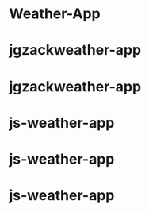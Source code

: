 # Weather-App
# jgzackweather-app
# jgzackweather-app
# js-weather-app
# js-weather-app
# js-weather-app
